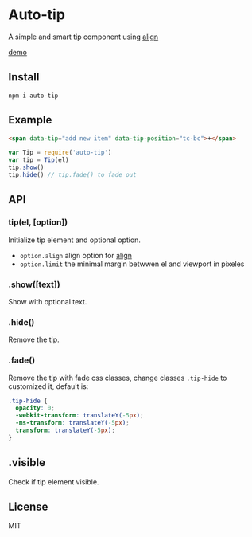 # Auto-tip

A simple and smart tip component using [align](https://github.com/chemzqm/align)

[demo](http://chemzqm.github.io/auto-tip/)

## Install

    npm i auto-tip

## Example

``` html
<span data-tip="add new item" data-tip-position="tc-bc">+</span>
```

``` js
var Tip = require('auto-tip')
var tip = Tip(el)
tip.show()
tip.hide() // tip.fade() to fade out
```

## API

### tip(el, [option])

Initialize tip element and optional option.

* `option.align` align option for [align](https://github.com/chemzqm/align)
* `option.limit` the minimal margin betwwen el and viewport in pixeles

### .show([text])

Show with optional text.

### .hide()

Remove the tip.

### .fade()

Remove the tip with fade css classes, change classes `.tip-hide` to customized
it, default is:

``` css
.tip-hide {
  opacity: 0;
  -webkit-transform: translateY(-5px);
  -ms-transform: translateY(-5px);
  transform: translateY(-5px);
}
```

## .visible

Check if tip element visible.

## License

MIT

